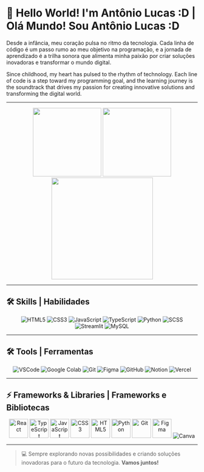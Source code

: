# 🌌 **Hello World! I'm Antônio Lucas :D | Olá Mundo! Sou Antônio Lucas :D**

Desde a infância, meu coração pulsa no ritmo da tecnologia. Cada linha de código é um passo rumo ao meu objetivo na programação, e a jornada de aprendizado é a trilha sonora que alimenta minha paixão por criar soluções inovadoras e transformar o mundo digital.  

Since childhood, my heart has pulsed to the rhythm of technology. Each line of code is a step toward my programming goal, and the learning journey is the soundtrack that drives my passion for creating innovative solutions and transforming the digital world.

---

<div align="center">
  <img src="https://github-readme-stats.vercel.app/api?username=ALucas314&show_icons=true&theme=tokyonight" height="180em">
  <img src="https://github-readme-stats.vercel.app/api/top-langs/?username=ALucas314&layout=compact&show_icons=true&theme=tokyonight&hide=php,blade&include_all_commits=true&count_private=true&langs_count=8" height="180em">
</div>

<div align="center">
  <img src="https://github-readme-activity-graph.vercel.app/graph?username=ALucas314&theme=tokyo-night" height="267em">
</div>

---

## 🛠️ **Skills | Habilidades**
<div align="center">
  <img src="https://img.shields.io/badge/HTML5-E34F26?style=for-the-badge&logo=HTML5&logoColor=white" alt="HTML5">
  <img src="https://img.shields.io/badge/CSS3-1572B6?style=for-the-badge&logo=CSS3&logoColor=white" alt="CSS3">
  <img src="https://img.shields.io/badge/JavaScript-F7DF1E?style=for-the-badge&logo=JavaScript&logoColor=black" alt="JavaScript">
  <img src="https://img.shields.io/badge/TypeScript-3178C6?style=for-the-badge&logo=TypeScript&logoColor=white" alt="TypeScript">
  <img src="https://img.shields.io/badge/Python-3776AB?style=for-the-badge&logo=Python&logoColor=white" alt="Python">
  <img src="https://img.shields.io/badge/SCSS-CC6699?style=for-the-badge&logo=Sass&logoColor=white" alt="SCSS">
  <img src="https://img.shields.io/badge/Streamlit-FF4B4B?style=for-the-badge&logo=Streamlit&logoColor=white" alt="Streamlit">
  <img src="https://img.shields.io/badge/MySQL-4479A1?style=for-the-badge&logo=MySQL&logoColor=white" alt="MySQL">
</div>

---

## 🛠️ **Tools | Ferramentas**  
<div align="center">
  <img src="https://img.shields.io/badge/Visual%20Studio%20Code-007ACC?style=for-the-badge&logo=Visual-Studio-Code&logoColor=white" alt="VSCode">
  <img src="https://img.shields.io/badge/Google%20Colab-F9AB00?style=for-the-badge&logo=Google-Colab&logoColor=white" alt="Google Colab">
  <img src="https://img.shields.io/badge/Git-F05032?style=for-the-badge&logo=Git&logoColor=white" alt="Git">
  <img src="https://img.shields.io/badge/Figma-F24E1E?style=for-the-badge&logo=Figma&logoColor=white" alt="Figma">
  <img src="https://img.shields.io/badge/GitHub-181717?style=for-the-badge&logo=GitHub&logoColor=white" alt="GitHub">
  <img src="https://img.shields.io/badge/Notion-000000?style=for-the-badge&logo=Notion&logoColor=white" alt="Notion">
  <img src="https://img.shields.io/badge/Vercel-000000?style=for-the-badge&logo=Vercel&logoColor=white" alt="Vercel">
</div>

---

## ⚡ **Frameworks & Libraries | Frameworks e Bibliotecas**
<div align="center">
  <img src="https://cdn.jsdelivr.net/gh/devicons/devicon/icons/react/react-original.svg" alt="React" width="50" height="50"/>
  <img src="https://cdn.jsdelivr.net/gh/devicons/devicon/icons/typescript/typescript-original.svg" alt="TypeScript" width="50" height="50"/>
  <img src="https://cdn.jsdelivr.net/gh/devicons/devicon/icons/javascript/javascript-original.svg" alt="JavaScript" width="50" height="50"/>
  <img src="https://cdn.jsdelivr.net/gh/devicons/devicon/icons/css3/css3-original-wordmark.svg" alt="CSS3" width="50" height="50"/>
  <img src="https://cdn.jsdelivr.net/gh/devicons/devicon/icons/html5/html5-original-wordmark.svg" alt="HTML5" width="50" height="50"/>
  <img src="https://cdn-icons-png.flaticon.com/512/5968/5968358.png" alt="Python" width="50" height="50"/>
  <img src="https://cdn.jsdelivr.net/gh/devicons/devicon/icons/git/git-original.svg" alt="Git" width="50" height="50"/>
  <img src="https://cdn.jsdelivr.net/gh/devicons/devicon/icons/figma/figma-original.svg" alt="Figma" width="50" height="50"/>
  <img src="https://img.shields.io/badge/Canva-00C4CC?style=for-the-badge&logo=Canva&logoColor=white" alt="Canva">
</div>

---

> 💻 Sempre explorando novas possibilidades e criando soluções inovadoras para o futuro da tecnologia. **Vamos juntos!**
